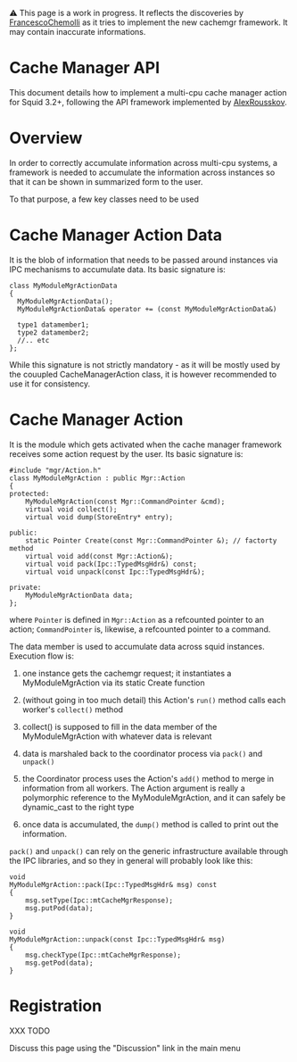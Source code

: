 ⚠️
This page is a work in progress. It reflects the discoveries by
[FrancescoChemolli](/FrancescoChemolli)
as it tries to implement the new cachemgr framework. It may contain
inaccurate informations.

# Cache Manager API

This document details how to implement a multi-cpu cache manager action
for Squid 3.2+, following the API framework implemented by
[AlexRousskov](/AlexRousskov).

# Overview

In order to correctly accumulate information across multi-cpu systems, a
framework is needed to accumulate the information across instances so
that it can be shown in summarized form to the user.

To that purpose, a few key classes need to be used

# Cache Manager Action Data

It is the blob of information that needs to be passed around instances
via IPC mechanisms to accumulate data. Its basic signature is:

    class MyModuleMgrActionData
    {
      MyModuleMgrActionData();
      MyModuleMgrActionData& operator += (const MyModuleMgrActionData&)
    
      type1 datamember1;
      type2 datamember2;
      //.. etc
    };

While this signature is not strictly mandatory - as it will be mostly
used by the couupled CacheManagerAction class, it is however recommended
to use it for consistency.

# Cache Manager Action

It is the module which gets activated when the cache manager framework
receives some action request by the user. Its basic signature is:

    #include "mgr/Action.h"
    class MyModuleMgrAction : public Mgr::Action
    {
    protected:
        MyModuleMgrAction(const Mgr::CommandPointer &cmd);
        virtual void collect();
        virtual void dump(StoreEntry* entry);
    
    public:
        static Pointer Create(const Mgr::CommandPointer &); // factorty method
        virtual void add(const Mgr::Action&);
        virtual void pack(Ipc::TypedMsgHdr&) const;
        virtual void unpack(const Ipc::TypedMsgHdr&);
    
    private:
        MyModuleMgrActionData data;
    };

where `Pointer` is defined in `Mgr::Action` as a refcounted pointer to
an action; `CommandPointer` is, likewise, a refcounted pointer to a
command.

The data member is used to accumulate data across squid instances.
Execution flow is:

1.  one instance gets the cachemgr request; it instantiates a
    MyModuleMgrAction via its static Create function

2.  (without going in too much detail) this Action's `run()` method
    calls each worker's `collect()` method

3.  collect() is supposed to fill in the data member of the
    MyModuleMgrAction with whatever data is relevant

4.  data is marshaled back to the coordinator process via `pack()` and
    `unpack()`

5.  the Coordinator process uses the Action's `add()` method to merge in
    information from all workers. The Action argument is really a
    polymorphic reference to the MyModuleMgrAction, and it can safely be
    dynamic\_cast to the right type

6.  once data is accumulated, the `dump()` method is called to print out
    the information.

`pack()` and `unpack()` can rely on the generic infrastructure available
through the IPC libraries, and so they in general will probably look
like this:

    void
    MyModuleMgrAction::pack(Ipc::TypedMsgHdr& msg) const
    {
        msg.setType(Ipc::mtCacheMgrResponse);
        msg.putPod(data);
    }
    
    void
    MyModuleMgrAction::unpack(const Ipc::TypedMsgHdr& msg)
    {
        msg.checkType(Ipc::mtCacheMgrResponse);
        msg.getPod(data);
    }

# Registration

XXX TODO

Discuss this page using the "Discussion" link in the main menu
